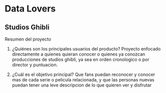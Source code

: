 # Data Lovers

## Studios Ghibli

Resumen del proyecto

1. ¿Quiénes son los principales usuarios del producto?
Proyecto enfocado directamente a quienes quieran conocer o quienes ya conozcan producciones de studios ghibli, ya sea en orden cronologico o por director y  puntuacion. 

2. ¿Cuál es el objetivo principal?
Que fans puedan reconocer y conocer mas de cada serie o pelicula relacionada, y que las personas nuevas puedan tener una leve descripcion de lo que quieren ver y disfrutar

